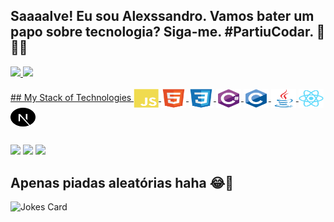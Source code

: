 ## Saaaalve! Eu sou Alexssandro. Vamos bater um papo sobre tecnologia? Siga-me. #PartiuCodar. 👋👨‍💻

 <div>
  <a href="https://github.com/Alexssandro-hub">
  <img height="180em" src="https://github-readme-stats.vercel.app/api?username=Alexssandro-hub&show_icons=true&theme=dark&include_all_commits=true&count_private=true"/>
  <img height="180em" src="https://github-readme-stats.vercel.app/api/top-langs/?username=Alexssandro-hub&layout=compact&langs_count=7&theme=dark"/>
</div>
<div style="display: inline_block"><br>
 ## My Stack of Technologies
  <img align="center" alt="Alex-Js" height="30" width="40" src="https://raw.githubusercontent.com/devicons/devicon/master/icons/javascript/javascript-plain.svg">
  <img align="center" alt="Alex-HTML" height="30" width="40" src="https://raw.githubusercontent.com/devicons/devicon/master/icons/html5/html5-original.svg">
  <img align="center" alt="Alex-CSS" height="30" width="40" src="https://raw.githubusercontent.com/devicons/devicon/master/icons/css3/css3-original.svg">
  <img align="center" alt="Alex-Csharp" height="30" width="40" src="https://raw.githubusercontent.com/devicons/devicon/master/icons/csharp/csharp-original.svg">
 <img align="center" alt="Alex-C" height="30" width="40" src="https://raw.githubusercontent.com/devicons/devicon/master/icons/c/c-original.svg">
  <img align="center" alt="Alex-Java" height="30" width="40" src="https://raw.githubusercontent.com/devicons/devicon/master/icons/java/java-original.svg">
 <img align="center" alt="Alex-React" height="30" width="40" src="https://raw.githubusercontent.com/devicons/devicon/master/icons/react/react-original.svg">
 <img align="center" alt="Alex-Next" height="30" width="40" src="https://raw.githubusercontent.com/devicons/devicon/master/icons/nextjs/nextjs-original.svg">
</div>
  
  ##
  
 <div> 
  <a href="https://instagram.com/alekis.rt/" target="_blank"><img src="https://img.shields.io/badge/-Instagram-%23E4405F?style=for-the-badge&logo=instagram&logoColor=white" target="_blank"></a>
  <a href = "alexssandro.rodrigues.tabosa08@aluno.ifce.edu.br"><img src="https://img.shields.io/badge/-Gmail-%23333?style=for-the-badge&logo=gmail&logoColor=white" target="_blank"></a>
  <a href="https://www.linkedin.com/in/alexssandro-rodrigues-8b546a198/" target="_blank"><img src="https://img.shields.io/badge/-LinkedIn-%230077B5?style=for-the-badge&logo=linkedin&logoColor=white" target="_blank"></a>
  
</div>   
 
 ## Apenas piadas aleatórias haha 😂👻
 ![Jokes Card](https://readme-jokes.vercel.app/api)
